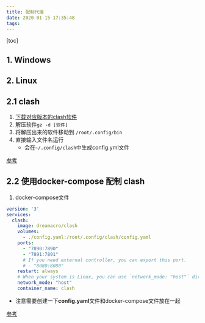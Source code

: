 ```yaml
---
title: 配制代理
date: 2020-01-15 17:35:48
tags:
---
```


[toc]

## 1. Windows

## 2. Linux

## 2.1 clash

1. [下载对应版本的clash软件](https://github.com/ccg2018/ClashA/releases)
2. 解压软件`gz -d [软件]`
3. 将解压出来的软件移动到 `/root/.config/bin`
4. 直接输入文件名运行
    * 会在`~/.config/clash`中生成config.yml文件

[参考](https://www.shangzongyu.com/15585210302781.html)

## 2.2 使用docker-compose 配制 clash 

1. docker-compose文件

```yml
version: '3'
services:
  clash:
    image: dreamacro/clash
    volumes:
      - ./config.yaml:/root/.config/clash/config.yaml
    ports:
      - "7890:7890"
      - "7891:7891"
      # If you need external controller, you can export this port.
      # - "8080:8080"
    restart: always
    # When your system is Linux, you can use `network_mode: "host"` directly.
    network_mode: "host"
    container_name: clash
```
* 注意需要创建一下**config.yaml**文件和docker-compose文件放在一起

[参考](https://www.cnblogs.com/CodeAndMoe/p/clash-in-docker-linux.html)
